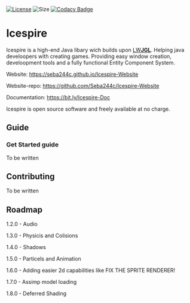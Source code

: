 [![License](https://img.shields.io/github/license/seba244c/icespire)](https://github.com/Seba244c/Icespire/blob/master/LICENSE.md)
![Size](https://img.shields.io/github/repo-size/Seba244c/Icespire)
[![Codacy Badge](https://api.codacy.com/project/badge/Grade/994f814af8c749d48d0ad49a797c71e7)](https://www.codacy.com/manual/Seba244c/Icespire?utm_source=github.com&amp;utm_medium=referral&amp;utm_content=Seba244c/Icespire&amp;utm_campaign=Badge_Grade)
# Icespire
Icespire is a high-end Java libary wich builds upon [LW**JGL**](https://www.lwjgl.org/). Helping java develoopers with creating games. Providing easy window creation, develoopment tools and a fully functional Entity Component System.

Website: <https://seba244c.github.io/Icespire-Website>

Website-repo: <https://github.com/Seba244c/Icespire-Website>

Documentation: <https://bit.ly/Icespire-Doc>

Icespire is open source software and freely available at no charge.

## Guide
### Get Started guide
To be written

## Contributing
To be written

## Roadmap
1.2.0 - Audio

1.3.0 - Physicis and Colisions

1.4.0 - Shadows

1.5.0 - Particels and Animation

1.6.0 - Adding easier 2d capabilities like FIX THE SPRITE RENDERER!

1.7.0 - Assimp model loading

1.8.0 - Deferred Shading
